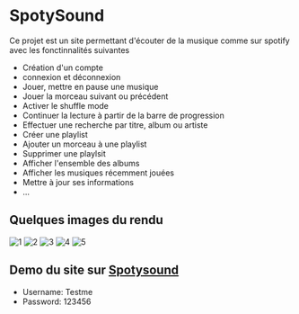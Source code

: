 # SpotySound
Ce projet est un site permettant d'écouter de la musique comme sur spotify avec les fonctinnalités suivantes
* Création d'un compte
* connexion et déconnexion 
* Jouer, mettre en pause une musique
* Jouer la morceau suivant ou précédent
* Activer le shuffle mode
* Continuer la lecture à partir de la barre de progression
* Effectuer une recherche par titre, album ou artiste
* Créer une playlist
* Ajouter un morceau à une playlist
* Supprimer une playlsit
* Afficher l'ensemble des albums
* Afficher les musiques récemment jouées
* Mettre à jour ses informations 
* ...
## Quelques images du rendu 
![1](https://github.com/oumar-barry/Spotysound/assets/120862965/2d6ed950-202d-4f4e-8bdb-a33139a6605b)
![2](https://github.com/oumar-barry/Spotysound/assets/120862965/3fc9458a-d0f5-4e64-8715-964fe0d5c615)
![3](https://github.com/oumar-barry/Spotysound/assets/120862965/bb587bfa-44bf-4b69-a15b-aa4432692813)
![4](https://github.com/oumar-barry/Spotysound/assets/120862965/7b4dc38d-cb8b-4487-8b56-d7c39a6ed0c3)
![5](https://github.com/oumar-barry/Spotysound/assets/120862965/15d662ca-afcd-4bca-8983-64c55036856c)

## Demo du site sur [Spotysound](https://spotysound.barryprojects.com/register.php)
* Username: Testme
* Password: 123456
